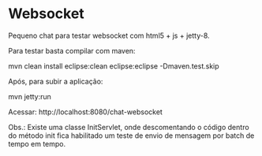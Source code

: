 # Websocket
Pequeno chat para testar websocket com html5 + js + jetty-8.

Para testar basta compilar com maven: 

  mvn clean install eclipse:clean eclipse:eclipse -Dmaven.test.skip

Após, para subir a aplicação: 

  mvn jetty:run
  
Acessar: http://localhost:8080/chat-websocket

Obs.: Existe uma classe InitServlet, onde descomentando o código dentro do método init fica habilitado um teste de envio de mensagem por batch de tempo em tempo.




